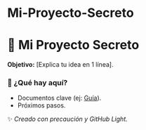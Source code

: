 # Mi-Proyecto-Secreto
# 🌟 Mi Proyecto Secreto  

**Objetivo:** [Explica tu idea en 1 línea].  

### 📌 ¿Qué hay aquí?  
- Documentos clave (ej: [Guía](enlace-a-Google-Drive)).  
- Próximos pasos.  

✨ *Creado con precaución y GitHub Light.* 
